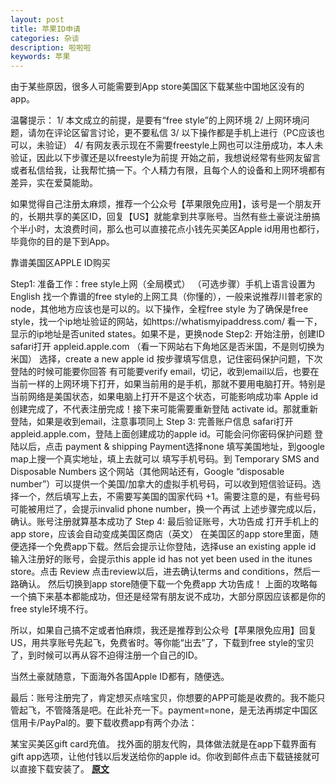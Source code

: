 ```yaml
---
layout: post
title: 苹果ID申请
categories: 杂谈
description: 啦啦啦
keywords: 苹果
---
```


由于某些原因，很多人可能需要到App store美国区下载某些中国地区没有的app。

温馨提示：
1/ 本文成立的前提，是要有“free style”的上网环境
2/ 上网环境问题，请勿在评论区留言讨论，更不要私信
3/ 以下操作都是手机上进行（PC应该也可以，未验证）
4/ 有网友表示现在不需要freestyle上网也可以注册成功，本人未验证，因此以下步骤还是以freestyle为前提
开始之前，我想说经常有些网友留言或者私信给我，让我帮忙搞一下。个人精力有限，且每个人的设备和上网环境都有差异，实在爱莫能助。

如果觉得自己注册太麻烦，推荐一个公众号【苹果限免应用】，该号是一个朋友开的，长期共享的美区ID，回复【US】就能拿到共享账号。当然有些土豪说注册搞个半小时，太浪费时间，那么也可以直接花点小钱先买美区Apple id用用也都行，毕竟你的目的是下到App。

靠谱美国区APPLE ID购买

Step1: 准备工作：free style上网（全局模式）
（可选步骤）手机上语言设置为English
找一个靠谱的free style的上网工具（你懂的），一般来说推荐川普老家的node，其他地方应该也是可以的。以下操作，全程free style
为了确保是free style，找一个ip地址验证的网站，如https://whatismyipaddress.com/ 看一下，显示的ip地址是否united states。如果不是，更换node
Step2: 开始注册，创建ID
safari打开 appleid.apple.com （看一下网站右下角地区是否米国，不是则切换为米国）
选择，create a new apple id
按步骤填写信息，记住密码保护问题，下次登陆的时候可能要你回答
有可能要verify email，切记，收到email以后，也要在当前一样的上网环境下打开，如果当前用的是手机，那就不要用电脑打开。特别是当前网络是美国状态，如果电脑上打开不是这个状态，可能影响成功率
Apple id创建完成了，不代表注册完成！接下来可能需要重新登陆 activate id。那就重新登陆，如果是收到email，注意事项同上
Step 3: 完善账户信息
safari打开 appleid.apple.com，登陆上面创建成功的apple id。可能会问你密码保护问题
登陆以后，点击 payment & shipping
Payment选择none
填写美国地址，到google map上搜一个真实地址，填上去就可以
填写手机号码。到 Temporary SMS and Disposable Numbers 这个网站（其他网站还有，Google “disposable number”）可以提供一个美国/加拿大的虚拟手机号码，可以收到短信验证码。选择一个，然后填写上去，不需要写美国的国家代码 +1。需要注意的是，有些号码可能被用烂了，会提示invalid phone number，换一个再试
上述步骤完成以后，确认。账号注册就算基本成功了
Step 4: 最后验证账号，大功告成
打开手机上的app store，应该会自动变成美国区商店（英文）
在美国区的app store里面，随便选择一个免费app下载。然后会提示让你登陆，选择use an existing apple id
输入注册好的账号，会提示this apple id has not yet been used in the itunes store。点击 Review
点击review以后，进去确认terms and conditions，然后一路确认。
然后切换到app store随便下载一个免费app
大功告成！
上面的攻略每一个搞下来基本都能成功，但还是经常有朋友说不成功，大部分原因应该都是你的free style环境不行。

所以，如果自己搞不定或者怕麻烦，我还是推荐到公众号【苹果限免应用】回复US，用共享账号先起飞，免费省时。等你能“出去”了，下载到free style的宝贝了，到时候可以再从容不迫得注册一个自己的ID。

当然土豪就随意，下面海外各国Apple ID都有，随便选。

最后：账号注册完了，肯定想买点啥宝贝，你想要的APP可能是收费的。我不能只管起飞，不管降落是吧。在此补充一下。payment=none，是无法再绑定中国区信用卡/PayPal的。要下载收费app有两个办法：

某宝买美区gift card充值。
找外面的朋友代购，具体做法就是在app下载界面有gift app选项，让他付钱以后发送给你的apple id。你收到邮件点击下载链接就可以直接下载安装了。
**[原文](https://zhuanlan.zhihu.com/p/36574047)**
